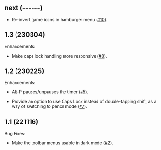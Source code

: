 ## next (------)

* Re-invert game icons in hamburger menu
  ([#10](https://github.com/skieffer/better-nytc/pull/10)).

## 1.3 (230304)

Enhancements:

* Make caps lock handling more responsive
  ([#8](https://github.com/skieffer/better-nytc/pull/8)).

## 1.2 (230225)

Enhancements:

* Alt-P pauses/unpauses the timer
  ([#5](https://github.com/skieffer/better-nytc/pull/5)).

* Provide an option to use Caps Lock instead of double-tapping shift, as a way of
  switching to pencil mode
  ([#7](https://github.com/skieffer/better-nytc/pull/7)).

## 1.1 (221116)

Bug Fixes:

* Make the toolbar menus usable in dark mode
  ([#2](https://github.com/skieffer/better-nytc/pull/2)).
